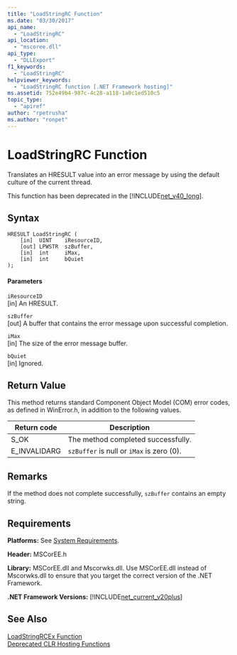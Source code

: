 ```yaml
---
title: "LoadStringRC Function"
ms.date: "03/30/2017"
api_name: 
  - "LoadStringRC"
api_location: 
  - "mscoree.dll"
api_type: 
  - "DLLExport"
f1_keywords: 
  - "LoadStringRC"
helpviewer_keywords: 
  - "LoadStringRC function [.NET Framework hosting]"
ms.assetid: 752e49b4-987c-4c28-a118-1a0c1ed510c5
topic_type: 
  - "apiref"
author: "rpetrusha"
ms.author: "ronpet"
---
```

# LoadStringRC Function
Translates an HRESULT value into an error message by using the default culture of the current thread.  

 This function has been deprecated in the [!INCLUDE[net_v40_long](../../../../includes/net-v40-long-md.md)].  

## Syntax  

```  
HRESULT LoadStringRC (  
    [in]  UINT    iResourceID,   
    [out] LPWSTR  szBuffer,   
    [in]  int     iMax,   
    [in]  int     bQuiet  
);  
```  

#### Parameters  
 `iResourceID`  
 [in] An HRESULT.  

 `szBuffer`  
 [out] A buffer that contains the error message upon successful completion.  

 `iMax`  
 [in] The size of the error message buffer.  

 `bQuiet`  
 [in] Ignored.  

## Return Value  
 This method returns standard Component Object Model (COM) error codes, as defined in WinError.h, in addition to the following values.  


|Return code|Description|  
|-----------------|-----------------|  
|S_OK|The method completed successfully.|  
|E_INVALIDARG|`szBuffer` is null or `iMax` is zero (0).|  

## Remarks  
 If the method does not complete successfully, `szBuffer` contains an empty string.  

## Requirements  
 **Platforms:** See [System Requirements](../../../../docs/framework/get-started/system-requirements.md).  

 **Header:** MSCorEE.h  

 **Library:** MSCorEE.dll and Mscorwks.dll. Use MSCorEE.dll instead of Mscorwks.dll to ensure that you target the correct version of the .NET Framework.  

 **.NET Framework Versions:** [!INCLUDE[net_current_v20plus](../../../../includes/net-current-v20plus-md.md)]  

## See Also  
 [LoadStringRCEx Function](../../../../docs/framework/unmanaged-api/hosting/loadstringrcex-function.md)  
 [Deprecated CLR Hosting Functions](../../../../docs/framework/unmanaged-api/hosting/deprecated-clr-hosting-functions.md)
